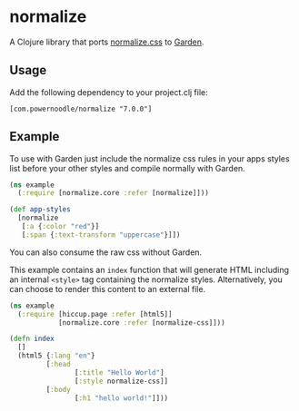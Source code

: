 # normalize

A Clojure library that ports [normalize.css](http://necolas.github.io/normalize.css/) to [Garden](https://github.com/noprompt/garden).

## Usage

Add the following dependency to your project.clj file:

```
[com.powernoodle/normalize "7.0.0"]
```

## Example

To use with Garden just include the normalize css rules in your apps styles list before your other styles and compile normally with Garden.

```clojure
(ns example
  (:require [normalize.core :refer [normalize]]))

(def app-styles
  [normalize
   [:a {:color "red"}]
   [:span {:text-transform "uppercase"}]])
```

You can also consume the raw css without Garden.

This example contains an `index` function that will generate HTML including an internal `<style>` tag containing the normalize styles. Alternatively, you can choose to render this content to an external file.

```clojure
(ns example
  (:require [hiccup.page :refer [html5]]
            [normalize.core :refer [normalize-css]]))

(defn index
  []
  (html5 {:lang "en"}
         [:head
                [:title "Hello World"]
                [:style normalize-css]]
         [:body
                [:h1 "hello world!"]]))
```

